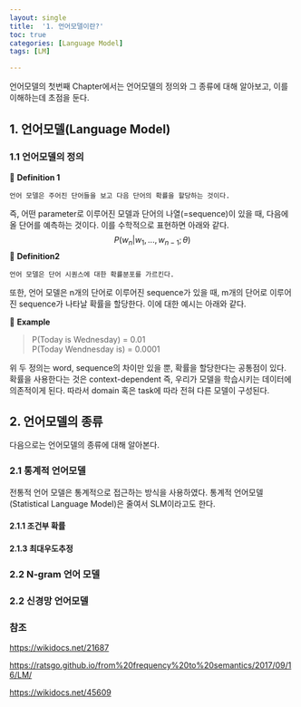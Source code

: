 ```yaml
---
layout: single
title:  '1. 언어모델이란?'
toc: true
categories: [Language Model]
tags: [LM]

---
```


언어모델의 첫번째 Chapter에서는 언어모델의 정의와 그 종류에 대해 알아보고, 이를 이해하는데 초점을 둔다.

## 1. 언어모델(Language Model)

### 1.1 언어모델의 정의

👀 **Definition 1**

````
언어 모델은 주어진 단어들을 보고 다음 단어의 확률을 할당하는 것이다.
````

즉, 어떤 parameter로 이루어진 모델과 단어의 나열(=sequence)이 있을 때, 다음에 올 단어를 예측하는 것이다. 이를 수학적으로 표현하면 아래와 같다.
$$
P(w_n | w_1, ... ,w_{n-1};\theta)
$$
👀 **Definition2**

````
언어 모델은 단어 시퀀스에 대한 확률분포를 가르킨다.
````

또한, 언어 모델은 n개의 단어로 이루어진 sequence가 있을 때, m개의 단어로 이루어진 sequence가 나타날 확률을 할당한다. 이에 대한 예시는 아래와 같다.

📍 **Example**

> P(Today is Wednesday) = 0.01<br>P(Today Wendnesday is) = 0.0001

위 두 정의는 word, sequence의 차이만 있을 뿐, 확률을 할당한다는 공통점이 있다. 확률을 사용한다는 것은 context-dependent 즉, 우리가 모델을 학습시키는 데이터에 의존적이게 된다. 따라서 domain 혹은 task에 따라 전혀 다른 모델이 구성된다.

## 2. 언어모델의 종류

다음으로는 언어모델의 종류에 대해 알아본다.

### 2.1 통계적 언어모델

전통적 언어 모델은 통계적으로 접근하는 방식을 사용하였다. 통계적 언어모델(Statistical Language Model)은 줄여서 SLM이라고도 한다.

#### 2.1.1 조건부 확률



#### 2.1.3 최대우도추정

### 2.2 N-gram 언어 모델



### 2.2 신경망 언어모델





### 참조

https://wikidocs.net/21687

https://ratsgo.github.io/from%20frequency%20to%20semantics/2017/09/16/LM/

https://wikidocs.net/45609

